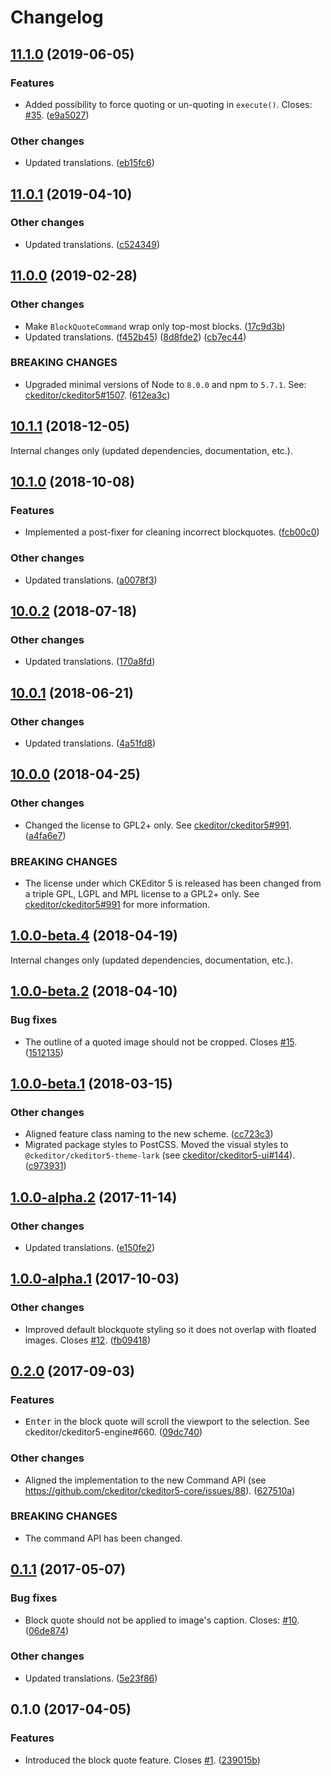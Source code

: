 Changelog
=========

## [11.1.0](https://github.com/ckeditor/ckeditor5-block-quote/compare/v11.0.1...v11.1.0) (2019-06-05)

### Features

* Added possibility to force quoting or un-quoting in `execute()`. Closes: [#35](https://github.com/ckeditor/ckeditor5-block-quote/issues/35). ([e9a5027](https://github.com/ckeditor/ckeditor5-block-quote/commit/e9a5027))

### Other changes

* Updated translations. ([eb15fc6](https://github.com/ckeditor/ckeditor5-block-quote/commit/eb15fc6))


## [11.0.1](https://github.com/ckeditor/ckeditor5-block-quote/compare/v11.0.0...v11.0.1) (2019-04-10)

### Other changes

* Updated translations. ([c524349](https://github.com/ckeditor/ckeditor5-block-quote/commit/c524349))


## [11.0.0](https://github.com/ckeditor/ckeditor5-block-quote/compare/v10.1.1...v11.0.0) (2019-02-28)

### Other changes

* Make `BlockQuoteCommand` wrap only top-most blocks. ([17c9d3b](https://github.com/ckeditor/ckeditor5-block-quote/commit/17c9d3b))
* Updated translations. ([f452b45](https://github.com/ckeditor/ckeditor5-block-quote/commit/f452b45)) ([8d8fde2](https://github.com/ckeditor/ckeditor5-block-quote/commit/8d8fde2)) ([cb7ec44](https://github.com/ckeditor/ckeditor5-block-quote/commit/cb7ec44))

### BREAKING CHANGES

* Upgraded minimal versions of Node to `8.0.0` and npm to `5.7.1`. See: [ckeditor/ckeditor5#1507](https://github.com/ckeditor/ckeditor5/issues/1507). ([612ea3c](https://github.com/ckeditor/ckeditor5-cloud-services/commit/612ea3c))


## [10.1.1](https://github.com/ckeditor/ckeditor5-block-quote/compare/v10.1.0...v10.1.1) (2018-12-05)

Internal changes only (updated dependencies, documentation, etc.).


## [10.1.0](https://github.com/ckeditor/ckeditor5-block-quote/compare/v10.0.2...v10.1.0) (2018-10-08)

### Features

* Implemented a post-fixer for cleaning incorrect blockquotes. ([fcb00c0](https://github.com/ckeditor/ckeditor5-block-quote/commit/fcb00c0))

### Other changes

* Updated translations. ([a0078f3](https://github.com/ckeditor/ckeditor5-block-quote/commit/a0078f3))


## [10.0.2](https://github.com/ckeditor/ckeditor5-block-quote/compare/v10.0.1...v10.0.2) (2018-07-18)

### Other changes

* Updated translations. ([170a8fd](https://github.com/ckeditor/ckeditor5-block-quote/commit/170a8fd))


## [10.0.1](https://github.com/ckeditor/ckeditor5-block-quote/compare/v10.0.0...v10.0.1) (2018-06-21)

### Other changes

* Updated translations. ([4a51fd8](https://github.com/ckeditor/ckeditor5-block-quote/commit/4a51fd8))


## [10.0.0](https://github.com/ckeditor/ckeditor5-block-quote/compare/v1.0.0-beta.4...v10.0.0) (2018-04-25)

### Other changes

* Changed the license to GPL2+ only. See [ckeditor/ckeditor5#991](https://github.com/ckeditor/ckeditor5/issues/991). ([a4fa6e7](https://github.com/ckeditor/ckeditor5-block-quote/commit/a4fa6e7))

### BREAKING CHANGES

* The license under which CKEditor 5 is released has been changed from a triple GPL, LGPL and MPL license to a GPL2+ only. See [ckeditor/ckeditor5#991](https://github.com/ckeditor/ckeditor5/issues/991) for more information.


## [1.0.0-beta.4](https://github.com/ckeditor/ckeditor5-block-quote/compare/v1.0.0-beta.2...v1.0.0-beta.4) (2018-04-19)

Internal changes only (updated dependencies, documentation, etc.).


## [1.0.0-beta.2](https://github.com/ckeditor/ckeditor5-block-quote/compare/v1.0.0-beta.1...v1.0.0-beta.2) (2018-04-10)

### Bug fixes

* The outline of a quoted image should not be cropped. Closes [#15](https://github.com/ckeditor/ckeditor5-block-quote/issues/15). ([1512135](https://github.com/ckeditor/ckeditor5-block-quote/commit/1512135))


## [1.0.0-beta.1](https://github.com/ckeditor/ckeditor5-block-quote/compare/v1.0.0-alpha.2...v1.0.0-beta.1) (2018-03-15)

### Other changes

* Aligned feature class naming to the new scheme. ([cc723c3](https://github.com/ckeditor/ckeditor5-block-quote/commit/cc723c3))
* Migrated package styles to PostCSS. Moved the visual styles to `@ckeditor/ckeditor5-theme-lark` (see [ckeditor/ckeditor5-ui#144](https://github.com/ckeditor/ckeditor5-ui/issues/144)). ([c973931](https://github.com/ckeditor/ckeditor5-block-quote/commit/c973931))


## [1.0.0-alpha.2](https://github.com/ckeditor/ckeditor5-block-quote/compare/v1.0.0-alpha.1...v1.0.0-alpha.2) (2017-11-14)

### Other changes

* Updated translations. ([e150fe2](https://github.com/ckeditor/ckeditor5-block-quote/commit/e150fe2))


## [1.0.0-alpha.1](https://github.com/ckeditor/ckeditor5-block-quote/compare/v0.2.0...v1.0.0-alpha.1) (2017-10-03)

### Other changes

* Improved default blockquote styling so it does not overlap with floated images. Closes [#12](https://github.com/ckeditor/ckeditor5-block-quote/issues/12). ([fb09418](https://github.com/ckeditor/ckeditor5-block-quote/commit/fb09418))


## [0.2.0](https://github.com/ckeditor/ckeditor5-block-quote/compare/v0.1.1...v0.2.0) (2017-09-03)

### Features

* <kbd>Enter</kbd> in the block quote will scroll the viewport to the selection. See ckeditor/ckeditor5-engine#660. ([09dc740](https://github.com/ckeditor/ckeditor5-block-quote/commit/09dc740))

### Other changes

* Aligned the implementation to the new Command API (see https://github.com/ckeditor/ckeditor5-core/issues/88). ([627510a](https://github.com/ckeditor/ckeditor5-block-quote/commit/627510a))

### BREAKING CHANGES

* The command API has been changed.


## [0.1.1](https://github.com/ckeditor/ckeditor5-block-quote/compare/v0.1.0...v0.1.1) (2017-05-07)

### Bug fixes

* Block quote should not be applied to image's caption. Closes: [#10](https://github.com/ckeditor/ckeditor5-block-quote/issues/10). ([06de874](https://github.com/ckeditor/ckeditor5-block-quote/commit/06de874))

### Other changes

* Updated translations. ([5e23f86](https://github.com/ckeditor/ckeditor5-block-quote/commit/5e23f86))


## 0.1.0 (2017-04-05)

### Features

* Introduced the block quote feature. Closes [#1](https://github.com/ckeditor/ckeditor5-block-quote/issues/1). ([239015b](https://github.com/ckeditor/ckeditor5-block-quote/commit/239015b))
